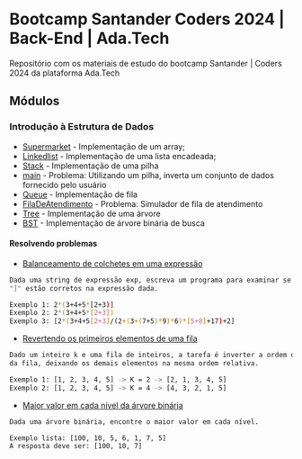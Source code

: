 # Bootcamp Santander Coders 2024 | Back-End | Ada.Tech
Repositório com os materiais de estudo do bootcamp Santander | Coders 2024 da plataforma Ada.Tech

## Módulos
### Introdução à Estrutura de Dados
* [Supermarket](src/main/java/Supermarket) - Implementação de um array;
* [Linkedlist](src/main/java/edu/tiago/dataStructure/Linkedlist.java) - Implementação de uma lista encadeada;
* [Stack](src/main/java/edu/tiago/dataStructure/Stack.java) - Implementação de uma pilha
* [main](src/main/java/edu/tiago/dataStructure/Main.java) - Problema: Utilizando um pilha, inverta um conjunto de dados fornecido pelo usuário
* [Queue](src/main/java/edu/tiago/dataStructure/Queue.java) - Implementação de fila
* [FilaDeAtendimento](src/main/java/edu/tiago/dataStructure/FilaDeAtendimento.java) - Problema: Simulador de fila de atendimento
* [Tree](src/main/java/edu/tiago/dataStructure/Tree.java) - Implementação de uma árvore
* [BST](src/main/java/edu/tiago/dataStructure/BST.java) - Implementação de árvore binária de busca

#### Resolvendo problemas
* [Balanceamento de colchetes em uma expressão](src/main/java/edu/tiago/dataStructure/problemas/BalanceamentoDeColchetes.java)
```bash
Dada uma string de expressão exp, escreva um programa para examinar se os pares e as ordens de "{", "}", "(", ")", "[", 
"]" estão corretos na expressão dada.

Exemplo 1: 2*(3+4+5*[2+3)]
Exemplo 2: 2*(3+4+5*[2+3])
Exemplo 3: [2*(3+4+5[2+3]/(2+(3+(7+5)*9)*6)*[5+8]+17)+2]
```
* [Revertendo os primeiros elementos de uma fila](src/main/java/edu/tiago/dataStructure/problemas/FilaReversa.java)
```bash
Dado um inteiro k e uma fila de inteiros, a tarefa é inverter a ordem dos primeiros k elementos 
da fila, deixando os demais elementos na mesma ordem relativa.

Exemplo 1: [1, 2, 3, 4, 5] -> K = 2 -> [2, 1, 3, 4, 5]
Exemplo 2: [1, 2, 3, 4, 5] -> K = 4 -> [4, 3, 2, 1, 5]
```
* [Maior valor em cada nível da árvore binária](src/main/java/edu/tiago/dataStructure/problemas/LargestTreeValues.java)
```bash
Dada uma árvore binária, encontre o maior valor em cada nível.

Exemplo lista: [100, 10, 5, 6, 1, 7, 5]
A resposta deve ser: [100, 10, 7]

```